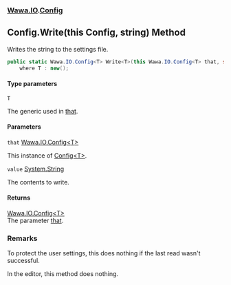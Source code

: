 ### [Wawa.IO](Wawa.IO.md 'Wawa.IO').[Config](Config.md 'Wawa.IO.Config')

## Config.Write<T>(this Config<T>, string) Method

Writes the string to the settings file.

```csharp
public static Wawa.IO.Config<T> Write<T>(this Wawa.IO.Config<T> that, string value)
    where T : new();
```
#### Type parameters

<a name='Wawa.IO.Config.Write_T_(thisWawa.IO.Config_T_,string).T'></a>

`T`

The generic used in [that](Config.Write{T}(Config{T},String).md#Wawa.IO.Config.Write_T_(thisWawa.IO.Config_T_,string).that 'Wawa.IO.Config.Write<T>(this Wawa.IO.Config<T>, string).that').
#### Parameters

<a name='Wawa.IO.Config.Write_T_(thisWawa.IO.Config_T_,string).that'></a>

`that` [Wawa.IO.Config&lt;](Config{T}.md 'Wawa.IO.Config<T>')[T](Config.Write{T}(Config{T},String).md#Wawa.IO.Config.Write_T_(thisWawa.IO.Config_T_,string).T 'Wawa.IO.Config.Write<T>(this Wawa.IO.Config<T>, string).T')[&gt;](Config{T}.md 'Wawa.IO.Config<T>')

This instance of [Config&lt;T&gt;](Config{T}.md 'Wawa.IO.Config<T>').

<a name='Wawa.IO.Config.Write_T_(thisWawa.IO.Config_T_,string).value'></a>

`value` [System.String](https://docs.microsoft.com/en-us/dotnet/api/System.String 'System.String')

The contents to write.

#### Returns
[Wawa.IO.Config&lt;](Config{T}.md 'Wawa.IO.Config<T>')[T](Config.Write{T}(Config{T},String).md#Wawa.IO.Config.Write_T_(thisWawa.IO.Config_T_,string).T 'Wawa.IO.Config.Write<T>(this Wawa.IO.Config<T>, string).T')[&gt;](Config{T}.md 'Wawa.IO.Config<T>')  
The parameter [that](Config.Write{T}(Config{T},String).md#Wawa.IO.Config.Write_T_(thisWawa.IO.Config_T_,string).that 'Wawa.IO.Config.Write<T>(this Wawa.IO.Config<T>, string).that').

### Remarks
  
To protect the user settings, this does nothing if the last read wasn't successful.  
  
In the editor, this method does nothing.